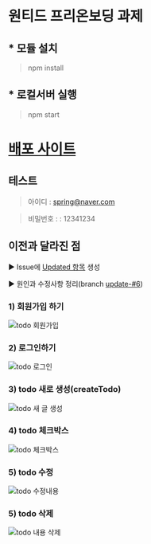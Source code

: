 
# 원티드 프리온보딩 과제

## * 모듈 설치
> npm install 
## * 로컬서버 실행
> npm start

# [배포 사이트](https://thriving-starlight-3edb42.netlify.app)

## 테스트
> 아이디 : spring@naver.com

> 비밀번호 : : 12341234

## 이전과 달라진 점
▶ Issue에 [Updated 항목](https://github.com/0131ryu/wanted-pre-onboarding-frontend/issues/6) 생성

▶ 원인과 수정사항 정리(branch [update-#6](https://github.com/0131ryu/wanted-pre-onboarding-frontend/tree/update-%236)) 

### 1) 회원가입 하기
![todo 회원가입](https://user-images.githubusercontent.com/89256977/232963180-fa53409a-294c-475a-ad61-190a719b1df8.gif)


### 2) 로그인하기

![todo 로그인](https://user-images.githubusercontent.com/89256977/232963222-7dbfa70f-8ce9-41ed-a8d9-a5e210c599a7.gif)


### 3) todo 새로 생성(createTodo)
![todo 새 글 생성](https://user-images.githubusercontent.com/89256977/232963301-2243fca5-2e86-4cce-bd7f-07fdd69be1ed.gif)


### 4) todo 체크박스
![todo 체크박스](https://user-images.githubusercontent.com/89256977/232963855-54367889-ae31-402f-bc46-a12421d66a72.gif)


### 5) todo 수정

![todo 수정내용](https://user-images.githubusercontent.com/89256977/232963532-4a070cc6-7c75-4da6-b879-fb7293b39001.gif)


### 5) todo 삭제
![todo 내용 삭제](https://user-images.githubusercontent.com/89256977/232963550-ff503879-bf8e-42e1-8025-25a52edc96ce.gif)


